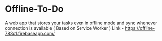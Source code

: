 # Offline-To-Do
A web app that stores your tasks even in offline mode and sync whenever connection is available ( Based on Service Worker )
Link - https://offline-783c1.firebaseapp.com/
